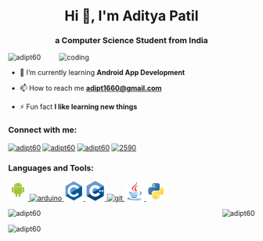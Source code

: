 <h1 align="center">Hi 👋, I'm Aditya Patil</h1>
<h3 align="center">a Computer Science Student from India</h3>

<img align="right" alt="coding" width="400" src="https://raw.githubusercontent.com/TheDudeThatCode/TheDudeThatCode/master/Assets/Developer.gif">

<p align="left"> <img src="https://komarev.com/ghpvc/?username=adipt60&label=Profile%20views&color=0e75b6&style=flat" alt="adipt60" /> </p>

- 🌱 I’m currently learning **Android App Development**

- 📫 How to reach me **adipt1660@gmail.com**

- ⚡ Fun fact **I like learning new things**

<h3 align="left">Connect with me:</h3>
<p align="left">
<a href="https://instagram.com/adipt60" target="blank"><img align="center" src="https://raw.githubusercontent.com/rahuldkjain/github-profile-readme-generator/master/src/images/icons/Social/instagram.svg" alt="adipt60" height="30" width="40" /></a>
<a href="https://www.codechef.com/users/adipt60" target="blank"><img align="center" src="https://cdn.jsdelivr.net/npm/simple-icons@3.1.0/icons/codechef.svg" alt="adipt60" height="30" width="40" /></a>
<a href="https://www.hackerrank.com/adipt60" target="blank"><img align="center" src="https://raw.githubusercontent.com/rahuldkjain/github-profile-readme-generator/master/src/images/icons/Social/hackerrank.svg" alt="adipt60" height="30" width="40" /></a>
<a href="https://discord.gg/2590" target="blank"><img align="center" src="https://raw.githubusercontent.com/rahuldkjain/github-profile-readme-generator/master/src/images/icons/Social/discord.svg" alt="2590" height="30" width="40" /></a>
</p>

<h3 align="left">Languages and Tools:</h3>
<p align="left"> <a href="https://developer.android.com" target="_blank" rel="noreferrer"> <img src="https://raw.githubusercontent.com/devicons/devicon/master/icons/android/android-original-wordmark.svg" alt="android" width="40" height="40"/> </a> <a href="https://www.arduino.cc/" target="_blank" rel="noreferrer"> <img src="https://cdn.worldvectorlogo.com/logos/arduino-1.svg" alt="arduino" width="40" height="40"/> </a> <a href="https://www.cprogramming.com/" target="_blank" rel="noreferrer"> <img src="https://raw.githubusercontent.com/devicons/devicon/master/icons/c/c-original.svg" alt="c" width="40" height="40"/> </a> <a href="https://www.w3schools.com/cpp/" target="_blank" rel="noreferrer"> <img src="https://raw.githubusercontent.com/devicons/devicon/master/icons/cplusplus/cplusplus-original.svg" alt="cplusplus" width="40" height="40"/> </a> <a href="https://git-scm.com/" target="_blank" rel="noreferrer"> <img src="https://www.vectorlogo.zone/logos/git-scm/git-scm-icon.svg" alt="git" width="40" height="40"/> </a> <a href="https://www.java.com" target="_blank" rel="noreferrer"> <img src="https://raw.githubusercontent.com/devicons/devicon/master/icons/java/java-original.svg" alt="java" width="40" height="40"/> </a> <a href="https://www.python.org" target="_blank" rel="noreferrer"> <img src="https://raw.githubusercontent.com/devicons/devicon/master/icons/python/python-original.svg" alt="python" width="40" height="40"/> </a> </p>

<p><img align="left" src="https://github-readme-stats.vercel.app/api/top-langs?username=adipt60&show_icons=true&locale=en&layout=compact" alt="adipt60" /></p>

<p>&nbsp;<img align="right" src="https://github-readme-stats.vercel.app/api?username=adipt60&show_icons=true&locale=en" alt="adipt60" /></p>

<p><img align="center" src="https://github-readme-streak-stats.herokuapp.com/?user=adipt60&" alt="adipt60" /></p>
